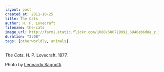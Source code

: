 ```yaml
---
layout: post
created_at: 2011-10-25
title: The Cats
author: H. P. Lovecraft
filename: the-cats
image_url: http://farm2.static.flickr.com/1080/586719992_6946eb6d8e_z.jpg
duration: "2:08"
tags: [otherworldly, animals]
---
```


_The Cats_.  H. P. Lovecraft.  1977.

Photo by [Leonardo Sagnotti](http://www.flickr.com/photos/leosagnotti/586719992/).

